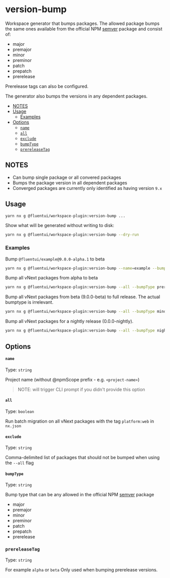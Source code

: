 # version-bump

Workspace generator that bumps packages. The allowed package bumps the same ones available from the official
NPM [semver](https://github.com/npm/node-semver) package and consist of:

- major
- premajor
- minor
- preminor
- patch
- prepatch
- prerelease

Prerelease tags can also be configured.

The generator also bumps the versions in any dependent packages.

<!-- toc -->

- [NOTES](#notes)
- [Usage](#usage)
  - [Examples](#examples)
- [Options](#options)
  - [`name`](#name)
  - [`all`](#all)
  - [`exclude`](#exclude)
  - [`bumpType`](#bumpType)
  - [`prereleaseTag`](#prereleaseTag)

<!-- tocstop -->

## NOTES

- Can bump single package or all convered packages
- Bumps the package version in all dependent packages
- Converged packages are currently only identified as having version `9.x`

## Usage

```sh
yarn nx g @fluentui/workspace-plugin:version-bump ...
```

Show what will be generated without writing to disk:

```sh
yarn nx g @fluentui/workspace-plugin:version-bump --dry-run
```

### Examples

Bump `@fluentui/example@9.0.0-alpha.1` to beta

```sh
yarn nx g @fluentui/workspace-plugin:version-bump --name=example --bumpType prerelease --prereleaseTag beta
```

Bump all vNext packages from alpha to beta

```sh
yarn nx g @fluentui/workspace-plugin:version-bump --all --bumpType prerelease --prereleaseTag beta
```

Bump all vNext packages from beta (9.0.0-beta) to full release. The actual bumptype is irrelevant.

```sh
yarn nx g @fluentui/workspace-plugin:version-bump --all --bumpType minor
```

Bump all vNext packages for a nightly release (0.0.0-nightly).

```sh
yarn nx g @fluentui/workspace-plugin:version-bump --all --bumpType nightly --prereleaseTag nightly
```

## Options

#### `name`

Type: `string`

Project name (without @npmScope prefix - e.g. `<project-name>`)

> NOTE: will trigger CLI prompt if you didn't provide this option

#### `all`

Type: `boolean`

Run batch migration on all vNext packages with the tag `platform:web` in `nx.json`

#### `exclude`

Type: `string`

Comma-delimited list of packages that should not be bumped when using the `--all` flag

#### `bumpType`

Type: `string`

Bump type that can be any allowed in the official NPM [semver](https://github.com/npm/node-semver) package

- major
- premajor
- minor
- preminor
- patch
- prepatch
- prerelease

### `prereleaseTag`

Type: `string`

For example `alpha` or `beta` Only used when bumping prerelease versions.
